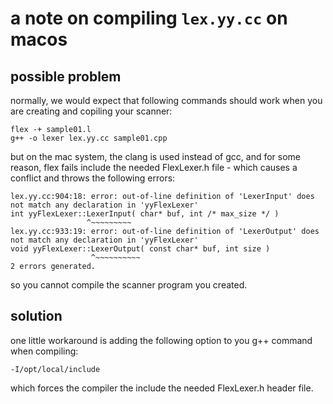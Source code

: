 # a note on compiling `lex.yy.cc` on macos

## possible problem

normally, we would expect that following commands should work when you are creating and copiling your scanner:
```
flex -+ sample01.l
g++ -o lexer lex.yy.cc sample01.cpp
```

but on the mac system, the clang is used instead of gcc, and for some reason, flex fails include the needed FlexLexer.h file - which causes a conflict and throws the following errors:
```
lex.yy.cc:904:18: error: out-of-line definition of 'LexerInput' does not match any declaration in 'yyFlexLexer'
int yyFlexLexer::LexerInput( char* buf, int /* max_size */ )
                 ^~~~~~~~~~
lex.yy.cc:933:19: error: out-of-line definition of 'LexerOutput' does not match any declaration in 'yyFlexLexer'
void yyFlexLexer::LexerOutput( const char* buf, int size )
                  ^~~~~~~~~~~
2 errors generated.
```
so you cannot compile the scanner program you created.

## solution

one little workaround is adding the following option to you g++ command when compiling:
```
-I/opt/local/include
```
which forces the compiler the include the needed FlexLexer.h header file. 
